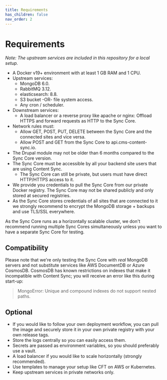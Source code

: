 ```yaml
---
title: Requirements
has_children: false
nav_order: 2
---
```


# Requirements

*Note: The upstream services are included in this repository for a local setup.*

- A Docker v19+ environment with at least 1 GB RAM and 1 CPU.
- Upstream services:
  - MongoDB 6.0.
  - RabbitMQ 3.12.
  - elasticsearch: 8.8.
  - S3 bucket -OR- file system access.
  - Any cron / scheduler.
- Downstream services:
  - A load balancer or a reverse proxy like apache or nginx: Offload HTTPS and forward requests as HTTP to the Sync Core.
- Network rules must:
  - Allow GET, POST, PUT, DELETE between the Sync Core and the connected sites and vice versa.
  - Allow POST and GET from the Sync Core to api.cms-content-sync.io.
- The Drupal module may not be older than 6 months compared to the Sync Core version.
- The Sync Core must be accessible by all your backend site users that are using Content Sync.
  - The Sync Core can still be private, but users must have direct HTTP/HTTPS access to it.
- We provide you credentials to pull the Sync Core from our private Docker registry. The Sync Core may not be shared
  publicly and only stored at secured registries.
- As the Sync Core stores credentials of all sites that are connected to it we strongly recommend to encrypt the MongoDB
  storage + backups and use TLS/SSL everywhere.

As the Sync Core runs as a horizontally scalable cluster, we don't recommend running multiple Sync Cores simultaneously unless you want to have a separate Sync Core for testing.

## Compatibility

Please note that we're only testing the Sync Core with *real* MongoDB servers and not substitute services like AWS DocumentDB or Azure CosmosDB. CosmosDB has known restrictions on indexes that make it incompatible with Content Sync; you will receive an error like this during start-up:
> MongoError: Unique and compound indexes do not support nested paths.

## Optional
- If you would like to follow your own deployment workflow, you can pull the image and securely store it in your own private registry with your own release tags.
- Store the logs centrally so you can easily access them.
- Secrets are passed as environment variables, so you should preferably use a vault.
- A load balancer if you would like to scale horizontally (strongly recommended).
- Use templates to manage your setup like CFT on AWS or Kubernetes.
- Keep upstream services in private networks only.
